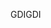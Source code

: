 <span data-ttu-id="387fb-101">GDI</span><span class="sxs-lookup"><span data-stu-id="387fb-101">GDI</span></span>